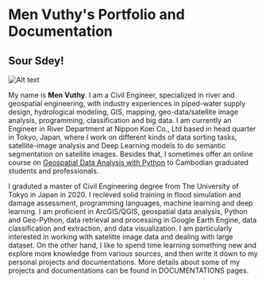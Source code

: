 # Men Vuthy's Portfolio and Documentation

**Sour Sdey!**  
-------------------------------
![Alt text](img/cover-image.jpg)

My name is **Men Vuthy**. I am a Civil Engineer, specialized in river and geospatial engineering,  with industry experiences in piped-water supply design, hydrological modeling, GIS, mapping, geo-data/satellite image analysis, programming, classification and big data. I am currently an Engineer in River Department at Nippon Koei Co., Ltd based in head quarter in Tokyo, Japan, where I work on different kinds of data sorting tasks, satellite-image analysis and Deep Learning models to do semantic segmentation on satellite images. Besides that, I sometimes offer an online course on [Geospatial Data Analysis with Python](https://geospatialyst.github.io/homepage/course/) to Cambodian graduated students and professionals.

I graduted a master of Civil Engineering degree from The University of Tokyo in Japan in 2020. I recieved solid training in flood simulation and damage assessment, programming languages, machine learning and deep learning. I am proficient in ArcGIS/QGIS, geospatial data analysis, Python and Geo-Python, data retrieval and processing in Google Earth Engine, data classification and extraction, and data visualization. I am particularly interested in working with satelitte image data and dealing with large dataset. On the other hand, I like to spend time learning something new and explore more knowledge from various sources, and then write it down to my personal projects and documentations. More details about some of my projects and documentations can be found in DOCUMENTATIONS pages.
